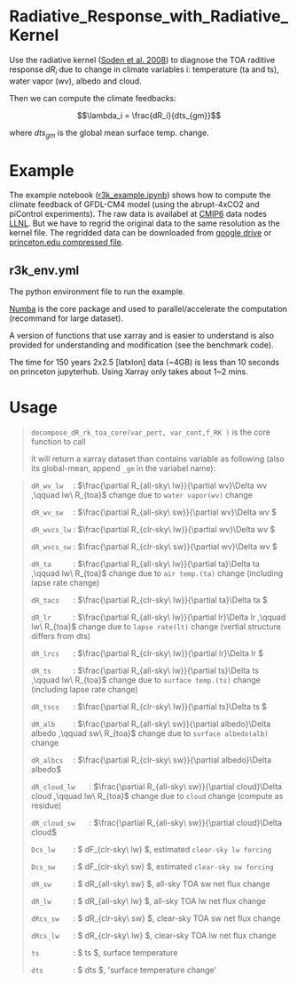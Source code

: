 # Radiative_Response_with_Radiative_Kernel

Use the radiative kernel ([Soden et al. 2008](https://doi.org/10.1175/2007JCLI2110.1)) to diagnose the TOA raditive response $dR_i$  due to change in  climate variables i: temperature (ta and ts), water vapor (wv), albedo and cloud. 

Then we can compute the climate feedbacks: 

$$\lambda_i = \frac{dR_i}{dts_{gm}}$$

where ${dts_{gm}}$ is the global mean surface temp. change.

# Example 

The example notebook ([r3k_example.ipynb](https://github.com/ChenggongWang/Radiative_Response_with_Radiative_Kernel/blob/main/R3k_example.ipynb)) shows how to compute the climate feedback of GFDL-CM4 model (using the abrupt-4xCO2 and piControl experiments). The raw data is availabel at [CMIP6](https://pcmdi.llnl.gov/CMIP6/) data nodes [LLNL](https://esgf-node.llnl.gov/projects/cmip6/). But we have to regrid the original data to the same resolution as the kernel file. The regridded data can be downloaded from [google drive](https://drive.google.com/drive/folders/1E66izDrjdOVWYl2nJj32cXSNJPegGQ8q?usp=sharing) or [princeton.edu compressed file](https://tigress-web.princeton.edu/~cw55/share_data/r3k_example_data.tar).

## r3k_env.yml
The python environment file to run the example.

[Numba](https://numba.pydata.org/) is the core package and used to parallel/accelerate the computation (recommand for large dataset). 

A version of functions that use xarray and is easier to understand is also provided for understanding and modification (see the benchmark code).

The time for 150 years 2x2.5 [latxlon] data (\~4GB) is less than 10 seconds on princeton jupyterhub. Using Xarray only takes about 1\~2 mins.

# Usage

> `decompose_dR_rk_toa_core(var_pert, var_cont,f_RK )` is the core function to call 
> 
> it will return a xarray dataset than contains variable as following (also its global-mean, append `_gm` in the variabel name):

>`dR_wv_lw  ` : $\frac{\partial R_{all-sky\ lw}}{\partial wv}\Delta wv ,\qquad lw\ R_{toa}$ change due to `water vapor(wv)` change
>
>`dR_wv_sw  ` : $\frac{\partial R_{all-sky\ sw}}{\partial wv}\Delta wv    $
>
>`dR_wvcs_lw` : $\frac{\partial R_{clr-sky\ lw}}{\partial wv}\Delta wv    $
>
>`dR_wvcs_sw` : $\frac{\partial R_{clr-sky\ sw}}{\partial wv}\Delta wv    $
>
>`dR_ta     ` : $\frac{\partial R_{all-sky\ lw}}{\partial ta}\Delta ta ,\qquad lw\ R_{toa}$ change due to `air temp.(ta)` change (including lapse rate change)
>
>`dR_tacs   ` : $\frac{\partial R_{clr-sky\ lw}}{\partial ta}\Delta ta    $
>
>`dR_lr     ` : $\frac{\partial R_{all-sky\ lw}}{\partial lr}\Delta lr ,\qquad lw\ R_{toa}$ change due to `lapse rate(lt)` change (vertial structure differs from dts)
>
>`dR_lrcs   ` : $\frac{\partial R_{clr-sky\ lw}}{\partial lr}\Delta lr    $
>
>`dR_ts     ` : $\frac{\partial R_{all-sky\ lw}}{\partial ts}\Delta ts ,\qquad lw\ R_{toa}$ change due to `surface temp.(ts)` change (including lapse rate change)
>
>`dR_tscs   ` : $\frac{\partial R_{clr-sky\ lw}}{\partial ts}\Delta ts    $
>
>`dR_alb    ` : $\frac{\partial R_{all-sky\ sw}}{\partial albedo}\Delta albedo  ,\qquad sw\ R_{toa}$ change due to `surface albedo(alb)` change 
>
>`dR_albcs  ` : $\frac{\partial R_{clr-sky\ sw}}{\partial albedo}\Delta albedo$
>
>`dR_cloud_lw   ` : $\frac{\partial R_{all-sky\ sw}}{\partial cloud}\Delta cloud ,\qquad lw\ R_{toa}$ change due to `cloud` change (compute as residue)
>
>`dR_cloud_sw   ` : $\frac{\partial R_{all-sky\ sw}}{\partial cloud}\Delta cloud$
>
>`Dcs_lw    ` : $      dF_{clr-sky\ lw}                          $, estimated `clear-sky lw forcing`
>
>`Dcs_sw    ` : $      dF_{clr-sky\ sw}                          $, estimated `clear-sky sw forcing`
>
>`dR_sw     ` : $      dR_{all-sky\ sw}                          $, all-sky TOA sw net flux change
>
>`dR_lw     ` : $      dR_{all-sky\ lw}                          $, all-sky TOA lw net flux change
>
>`dRcs_sw   ` : $      dR_{clr-sky\ sw}                          $, clear-sky TOA sw net flux change
>
>`dRcs_lw   ` : $      dR_{clr-sky\ lw}                          $, clear-sky TOA lw net flux change
>
>`ts        ` : $      ts                                        $, surface temperature 
>
>`dts       ` : $      dts                                       $, 'surface temperature change'
>
